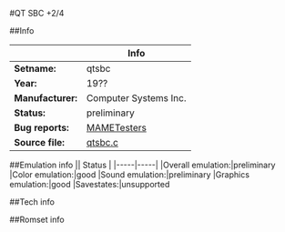 #QT SBC +2/4

##Info

||Info|
|-----|-----|
|**Setname:**|qtsbc
|**Year:**|19??
|**Manufacturer:**|Computer Systems Inc.
|**Status:**|preliminary
|**Bug reports:**|[MAMETesters](http://mametesters.org/view_all_set.php?type=1&temporary=y&search=qtsbc.c)
|**Source file:**|[qtsbc.c](https://github.com/mamedev/mame/blob/master/src/mess/drivers/qtsbc.c)

##Emulation info
|| Status |
|-----|-----|
|Overall emulation:|preliminary
|Color emulation:|good
|Sound emulation:|preliminary
|Graphics emulation:|good
|Savestates:|unsupported

##Tech info

##Romset info

<!--- START OF EDITED COMMENT DO NOT TOUCH TEXT ABOVE-->
